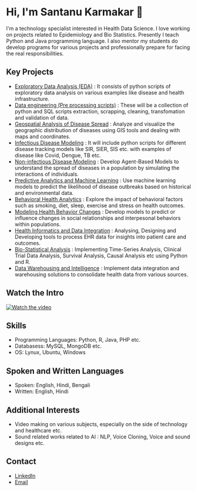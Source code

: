 # Hi, I'm Santanu Karmakar 👋

I'm a technology specialist interested in Health Data Science. I love working on projects related to Epidemiology and Bio Statistics. Presently I teach Python and Java programming language. I also mentor my students do develop programs for various projects and professionally prepare for facing the real responsibilities.

## Key Projects
- [Exploratory Data Analysis (EDA)](https://github.com/fromsantanu/EDA-Main) : It consists of python scripts of exploratory data analysis on various examples like disease and health infrastructure.
- [Data engineering (Pre processing scripts)](https://github.com/fromsantanu/tbd) : These will be a collection of python and SQL scripts extraction, scrapping, cleaning, transfomation and validation of data.
- [Geospatial Analysis of Disease Spread](https://github.com/fromsantanu/tbd) : Analyze and visualize the geographic distribution of diseases using GIS tools and dealing with maps and coordinates.
- [Infectious Disease Modeling](https://github.com/fromsantanu/tbd) : It will include python scripts for different disease tracking models like SIR, SIER, SIS etc. with examples of disease like Covid, Dengue, TB etc.
- [Non-infectious Disease Modeling](https://github.com/fromsantanu/tbd) : Develop Agent-Based Models to understand the spread of diseases in a population by simulating the interactions of individuals.
- [Predictive Analytics and Machine Learning](https://github.com/fromsantanu/tbd) : Use machine learning models to predict the likelihood of disease outbreaks based on historical and environmental data.
- [Behavioral Health Analytics](https://github.com/fromsantanu/tbd) : Explore the impact of behavioral factors such as smoking, diet, sleep, exercise and stress on health outcomes.
- [Modeling Health Behavior Changes](https://github.com/fromsantanu/tbd) : Develop models to predict or influence changes in social relationships and interpesonal behaviors within populations.
- [Health Informatics and Data Integration](https://github.com/fromsantanu/tbd) : Analysing, Designing and Developing tools to process EHR data for insights into patient care and outcomes.
- [Bio-Statistical Analysis](https://github.com/fromsantanu/tbd) : Implementing Time-Series Analysis, Clinical Trial Data Analysis, Survival Analysis, Causal Analysis etc using Python and R.
- [Data Warehousing and Intelligence](https://github.com/fromsantanu/tbd) : Implement data integration and warehousing solutions to consolidate health data from various sources.

## Watch the Intro 
[![Watch the video](https://img.youtube.com/vi/wk5bUUyEFSc/hqdefault.jpg)](https://www.youtube.com/watch?v=wk5bUUyEFSc)


## Skills
- Programming Languages: Python, R, Java, PHP etc.
- Databasess: MySQL, MongoDB etc.
- OS: Lynux, Ubuntu, Windows

## Spoken and Written Languages
- Spoken: English, Hindi, Bengali
- Written: English, Hindi

## Additional Interests
- Video making on various subjects, especially on the side of technology and healthcare etc.
- Sound related works related to AI : NLP, Voice Cloning, Voice and sound designs etc.

## Contact
- [LinkedIn](https://www.linkedin.com/in/santanukarmakar/)
- [Email](mailto:fromsantanu@gmailcom)
